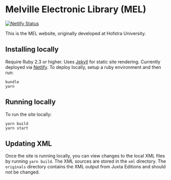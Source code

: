 

# Melville Electronic Library (MEL)
[![Netlify Status](https://api.netlify.com/api/v1/badges/b90121c1-dd40-44a8-b1ad-f7047aadfa06/deploy-status)](https://app.netlify.com/sites/mel/deploys)

This is the MEL website, originally developed at Hofstra University. 

## Installing locally

Require Ruby 2.3 or higher. Uses [Jekyll](https://jekyllrb.com/) for static site rendering. Currently deployed via [Netlify](netlify.com). To deploy locally, setup a ruby environment and then run:

```
bundle
yarn
```

## Running locally

To run the site locally:

```
yarn build
yarn start
```

## Updating XML

Once the site is running locally, you can view changes to the local XML files by running `yarn build`. The XML sources are stored in the `xml` directory. The `originals` directory contains the XML output from Juxta Editions and should not be changed.
 